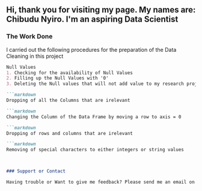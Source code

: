 ## Hi, thank you for visiting my page. My names are: Chibudu Nyiro. I'm an aspiring Data Scientist

### The Work Done
I carried out the following procedures for the preparation of the Data Cleaning in this project

```markdown
Null Values
1. Checking for the availability of Null Values
2. Filling up the Null Values with '0'
3. Deleting the Null values that will not add value to my research project

```markdown
Dropping of all the Columns that are irelevant

```markdown
Changing the Column of the Data Frame by moving a row to axis = 0

```markdown
Dropping of rows and columns that are irelevant

```markdown
Removing of special characters to either integers or string values



### Support or Contact

Having trouble or Want to give me feedback? Please send me an email on **samchibudu06@yahoo.com**
